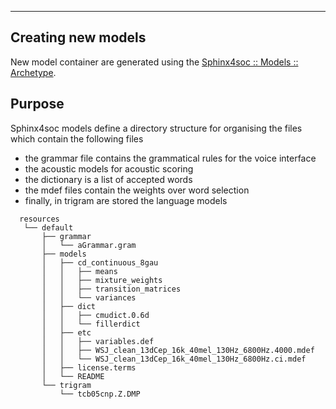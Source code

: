 ----

## Creating new models

New model container are generated using the [Sphinx4soc :: Models :: Archetype]().

## Purpose

Sphinx4soc models define a directory structure for organising the files which contain the following files

  * the grammar file contains the grammatical rules for the voice interface
  * the acoustic models for acoustic scoring
  * the dictionary is a list of accepted words
  * the mdef files contain the weights over word selection
  * finally, in trigram are stored the language models

```dir
  resources
   └── default
       ├── grammar
       │   └── aGrammar.gram
       ├── models
       │   ├── cd_continuous_8gau
       │   │   ├── means
       │   │   ├── mixture_weights
       │   │   ├── transition_matrices
       │   │   └── variances
       │   ├── dict
       │   │   ├── cmudict.0.6d
       │   │   └── fillerdict
       │   ├── etc
       │   │   ├── variables.def
       │   │   ├── WSJ_clean_13dCep_16k_40mel_130Hz_6800Hz.4000.mdef
       │   │   └── WSJ_clean_13dCep_16k_40mel_130Hz_6800Hz.ci.mdef
       │   ├── license.terms
       │   └── README
       └── trigram
           └── tcb05cnp.Z.DMP
```
